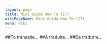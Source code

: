 ```yaml
---
layout: page
title: Mini Guida How To (IT)
wikiPageName: Mini-Guida-How-To-(IT)
menu: wiki
---
```


##To transalte...
##A traduire...
##Da tradurre...

